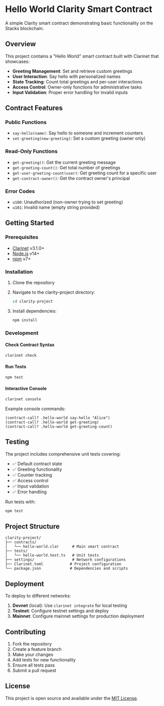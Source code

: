# Hello World Clarity Smart Contract

A simple Clarity smart contract demonstrating basic functionality on the Stacks blockchain.

## Overview

This project contains a "Hello World" smart contract built with Clarinet that showcases:

- **Greeting Management**: Set and retrieve custom greetings
- **User Interaction**: Say hello with personalized names
- **State Tracking**: Count total greetings and per-user interactions
- **Access Control**: Owner-only functions for administrative tasks
- **Input Validation**: Proper error handling for invalid inputs

## Contract Features

### Public Functions

- `say-hello(name)`: Say hello to someone and increment counters
- `set-greeting(new-greeting)`: Set a custom greeting (owner only)

### Read-Only Functions

- `get-greeting()`: Get the current greeting message
- `get-greeting-count()`: Get total number of greetings
- `get-user-greeting-count(user)`: Get greeting count for a specific user
- `get-contract-owner()`: Get the contract owner's principal

### Error Codes

- `u100`: Unauthorized (non-owner trying to set greeting)
- `u101`: Invalid name (empty string provided)

## Getting Started

### Prerequisites

- [Clarinet](https://docs.hiro.so/stacks/clarinet) v3.1.0+
- [Node.js](https://nodejs.org/) v14+
- [npm](https://www.npmjs.com/) v7+

### Installation

1. Clone the repository
2. Navigate to the clarity-project directory:
   ```bash
   cd clarity-project
   ```

3. Install dependencies:
   ```bash
   npm install
   ```

### Development

#### Check Contract Syntax
```bash
clarinet check
```

#### Run Tests
```bash
npm test
```

#### Interactive Console
```bash
clarinet console
```

Example console commands:
```clarity
(contract-call? .hello-world say-hello "Alice")
(contract-call? .hello-world get-greeting)
(contract-call? .hello-world get-greeting-count)
```

## Testing

The project includes comprehensive unit tests covering:

- ✅ Default contract state
- ✅ Greeting functionality
- ✅ Counter tracking
- ✅ Access control
- ✅ Input validation
- ✅ Error handling

Run tests with:
```bash
npm test
```

## Project Structure

```
clarity-project/
├── contracts/
│   └── hello-world.clar      # Main smart contract
├── tests/
│   └── hello-world.test.ts   # Unit tests
├── settings/                 # Network configurations
├── Clarinet.toml            # Project configuration
└── package.json             # Dependencies and scripts
```

## Deployment

To deploy to different networks:

1. **Devnet** (local): Use `clarinet integrate` for local testing
2. **Testnet**: Configure testnet settings and deploy
3. **Mainnet**: Configure mainnet settings for production deployment

## Contributing

1. Fork the repository
2. Create a feature branch
3. Make your changes
4. Add tests for new functionality
5. Ensure all tests pass
6. Submit a pull request

## License

This project is open source and available under the [MIT License](LICENSE).

